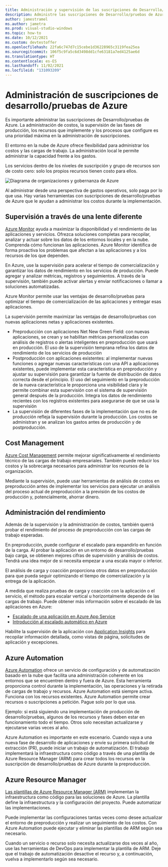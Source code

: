 ```yaml
---
title: Administración y supervisión de las suscripciones de Desarrollo/pruebas de Azure
description: Administre las suscripciones de Desarrollo/pruebas de Azure con la flexibilidad del entorno en la nube de Azure. Esta guía también cubre Azure Monitor para ayudar a maximizar la disponibilidad y el rendimiento de aplicaciones y servicios.
author: jamestramel
ms.author: jametra
ms.prod: visual-studio-windows
ms.topic: how-to
ms.date: 10/12/2021
ms.custom: devtestoffer
ms.openlocfilehash: 22fa6c747d7c15cebe1d36228965c3119fea25ea
ms.sourcegitcommit: 106f5c9fa5c6d3498dd1cfe63181a7ed4125ae6d
ms.translationtype: HT
ms.contentlocale: es-ES
ms.lasthandoff: 11/02/2021
ms.locfileid: "131093209"
---
```

# <a name="managing-azure-devtest-subscriptions"></a>Administración de suscripciones de desarrollo/pruebas de Azure

Es importante administrar las suscripciones de Desarrollo/pruebas de Azure. La administración de costos, la supervisión de las fases de producción, los recursos que implemente y los procesos que configure es una prioridad máxima en la administración de suscripciones.  

El entorno en la nube de Azure ofrece flexibilidad para administrar los costos y las cargas de trabajo. La administración local le permite administrar la capacidad frente a los gastos.  

Los servicios dentro de los niveles de suscripción y grupo de recursos son de costo cero: solo los propios recursos tienen costo para ellos.  

![Diagrama de organizaciones y gobernanza de Azure](media/how-to-manage-monitor-devtest/orgs-and-governance.png "Organizaciones y gobernanza de Azure.")

Al administrar desde una perspectiva de gastos operativos, solo paga por lo que usa. Hay varias herramientas con suscripciones de desarrollo/pruebas de Azure que le ayudan a administrar los costos durante la implementación.  

## <a name="monitoring-through-a-different-lens"></a>Supervisión a través de una lente diferente

[Azure Monitor](../../azure-monitor/overview.md) ayuda a maximizar la disponibilidad y el rendimiento de las aplicaciones y servicios. Ofrezca soluciones completas para recopilar, analizar y actuar sobre los datos de los entornos locales y en la nube. Comprenda cómo funcionan las aplicaciones. Azure Monitor identifica de forma proactiva los problemas que afectan a las aplicaciones y a los recursos de los que dependen.  

En Azure, use la supervisión para acelerar el tiempo de comercialización y garantizar los datos de rendimiento en los servicios de producción. Puede agregar y analizar métricas, registros y seguimientos. A través de la supervisión, también puede activar alertas y enviar notificaciones o llamar a soluciones automatizadas.  

Azure Monitor permite usar las ventajas de desarrollo/pruebas para optimizar el tiempo de comercialización de las aplicaciones y entregar esas aplicaciones.  

La supervisión permite maximizar las ventajas de desarrollo/pruebas con nuevas aplicaciones netas y aplicaciones existentes.  

- Preproducción con aplicaciones Net New Green Field: con nuevas aplicaciones, se crean y se habilitan métricas personalizadas con análisis de registros o alertas inteligentes en preproducción que usará en producción. El uso de la supervisión temprana refina los datos de rendimiento de los servicios de producción  
- Postproducción con aplicaciones existentes: al implementar nuevas funciones o agregar nuevas características con una API a aplicaciones existentes, puede implementar esta característica en preproducción y ajustar su supervisión para garantizar la fuente de distribución de datos correcta desde el principio. El uso del seguimiento en la preproducción de la nueva característica le proporciona una visibilidad clara y le permite combinar esta supervisión con el sistema de supervisión general después de la producción. Integra los datos de rendimiento recientes con los registros existentes para asegurarse de que se usa la supervisión  
- La supervisión de diferentes fases de la implementación que no es de producción refleja la supervisión durante la producción. Los costos se administran y se analizan los gastos antes de producción y de postproducción.  

## <a name="cost-management"></a>Cost Management

[Azure Cost Management](../../cost-management-billing/cost-management-billing-overview.md) permite mejorar significativamente el rendimiento técnico de las cargas de trabajo empresariales. También puede reducir los costos y la sobrecarga necesarios para administrar los recursos de la organización.  

Mediante la supervisión, puede usar herramientas de análisis de costos en preproducción antes de implementar los servicios para ejecutar un análisis del proceso actual de preproducción a la previsión de los costos de producción y, potencialmente, ahorrar dinero.  

## <a name="performance-management"></a>Administración del rendimiento

Además de la supervisión y la administración de costos, también querrá probar el rendimiento del proceso de preproducción con las cargas de trabajo esperadas.  

En preproducción, puede configurar el escalado para expandirlo en función de la carga. Al probar la aplicación en un entorno de desarrollo/pruebas bajo carga, se obtienen mejores cifras de supervisión y análisis de costos. Tendrá una idea mejor de si necesita empezar a una escala mayor o inferior.  

El análisis de carga y coacción proporciona otros datos en preproducción para que pueda seguir optimizando el tiempo de comercialización y la entrega de la aplicación.  

A medida que realiza pruebas de carga y coacción con la aplicación o el servicio, el método para escalar vertical u horizontalmente depende de las cargas de trabajo. Puede obtener más información sobre el escalado de las aplicaciones en Azure:  

- [Escalado de una aplicación en Azure App Service](../../app-service/manage-scale-up.md)  
- [Introducción al escalado automático en Azure](../../azure-monitor/platform/autoscale-get-started.md?toc=/azure/app-service/toc.json)  

Habilite la supervisión de la aplicación con [Application Insights](../../azure-monitor/app/app-insights-overview.md) para recopilar información detallada, como vistas de página, solicitudes de aplicación y excepciones.  

## <a name="azure-automation"></a>Azure Automation

[Azure Automation](../../automation/automation-intro.md) ofrece un servicio de configuración y de automatización basado en la nube que facilita una administración coherente en los entornos que se encuentren dentro y fuera de Azure. Esta herramienta proporciona control durante la implementación, las operaciones y la retirada de cargas de trabajo y recursos. Azure Automation está siempre activa. Funciona con los recursos existentes. Azure Automation permite crear recursos o suscripciones a petición. Pague solo por lo que usa.  

Ejemplo: si está siguiendo una implementación de producción de desarrollo/pruebas, algunos de los recursos y fases deben estar en funcionamiento todo el tiempo. Otros solo necesitan actualizarse y ejecutarse varias veces al año.  

Azure Automation es importante en este escenario. Cuando vaya a una nueva fase de desarrollo de aplicaciones y envíe su primera solicitud de extracción (PR), puede iniciar un trabajo de automatización. El trabajo implementará la infraestructura como código a través de una plantilla de Azure Resource Manager (ARM) para crear todos los recursos en la suscripción de desarrollo/pruebas de Azure durante la preproducción.  

## <a name="azure-resource-manager"></a>Azure Resource Manager

[Las plantillas de Azure Resource Manager (ARM)](../../azure-resource-manager/templates/overview.md) implementan la infraestructura como código para las soluciones de Azure. La plantilla define la infraestructura y la configuración del proyecto. Puede automatizar las implementaciones.  

Puede implementar las configuraciones tantas veces como desee actualizar el entorno de preproducción y realizar un seguimiento de los costos. Con Azure Automation puede ejecutar y eliminar las plantillas de ARM según sea necesario.  

Cuando un servicio o recurso solo necesita actualizarse dos veces al año, use las herramientas de DevOps para implementar la plantilla de ARM. Deje que el trabajo de automatización desactive el recurso y, a continuación, vuelva a implementarlo según sea necesario.  
